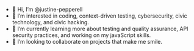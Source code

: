 - 👋 Hi, I’m @justine-pepperell
- 👀 I’m interested in coding, context-driven testing, cybersecurity, civic technology, and civic hacking. 
- 🌱 I’m currently learning more about testing and quality assurance, API security practices, and working on my javaScript skills. 
- 💞️ I’m looking to collaborate on projects that make me smile. 


<!---
justine-pepperell/justine-pepperell is a ✨ special ✨ repository because its `README.md` (this file) appears on your GitHub profile.
You can click the Preview link to take a look at your changes.
--->
